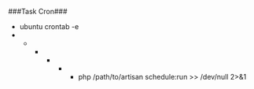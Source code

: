 ###Task Cron###
- ubuntu crontab -e
- * * * * * php /path/to/artisan schedule:run >> /dev/null 2>&1

